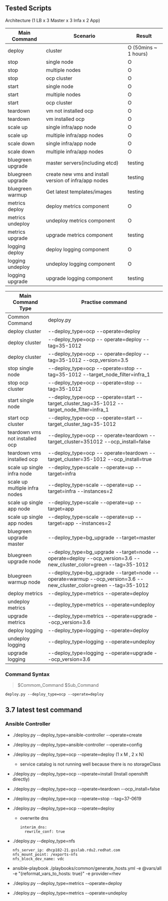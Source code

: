 Tested Scripts
--------------


Architecture (1 LB x 3 Master x 3 Infa x 2 App)


| Main Command|         Scenario       | Result|
|--------|------------------------|-------|
| deploy |  cluster               |   O  (50mins ~ 1 hours) |
| stop   |  single node           |   O   |
| stop   |  multiple nodes        |   O   |
| stop   |  ocp cluster           |   O   |
| start  |  single node           |   O   |
| start  |  multiple nodes        |   O   |
| start  |  ocp cluster           |   O   |
| teardown| vm not installed ocp  |   O   |
| teardown| vm installed ocp      |   O   |
| scale up | single infra/app node    |   O   |
| scale up | multiple infra/app nodes |   O   |
| scale down | single infra/app node  |   O   |
| scale down | multiple infra/app nodes |   O   |
| bluegreen upgrade | master servers(including etcd) | testing |
| bluegreen upgrade | create new vms and install version of infra/app nodes | testing |
| bluegreen warmup  | Get latest templates/images | testing |
| metrics deploy    | deploy metrics component   | O |
| metrics undeploy  | undeploy metrics component | O |
| metrics upgrade   | upgrade metrics component  | testing |
| logging deploy    | deploy logging component   | O |
| logging undeploy  | undeploy logging component | O |
| logging upgrade   | upgrade logging component  | testing |




| Main Command Type|Practise command        |
|--------|--------|
| Common Command | deploy.py |
| deploy cluster | --deploy_type=ocp --operate=deploy |
| deploy cluster | --deploy_type=ocp -- operate=deploy --tag=35-1012|
| deploy cluster | --deploy_type=ocp -- operate=deploy --tag=35-1012 --ocp_version=3.5|
| stop single node | --deploy_type=ocp --operate=stop --tag=35-1012 --target_node_filter=infra_1 |
| stop ocp cluster | --deploy_type=ocp --operate=stop --tag=35-1012 |
| start single node | --deploy_type=ocp --operate=start --target_cluster_tag=35-1012 --target_node_filter=infra_1 |
| start ocp cluster | --deploy_type=ocp --operate=start --target_cluster_tag=35-1012 |
| teardown vms not installed ocp|  --deploy_type=ocp -- operate=teardown --target_cluster=351012 --ocp_install=false|
| teardown vms installed ocp |  --deploy_type=ocp -- operate=teardown --target_cluster=35-1012 --ocp_install=true|
| scale up single infra node   |--deploy_type=scale --operate=up --target=infra|
| scale up multiple infra nodes   |--deploy_type=scale --operate=up --target=infra --instances=2|
| scale up single app node   |--deploy_type=scale --operate=up --target=app|
| scale up single app nodes   |--deploy_type=scale --operate=up --target=app --instances=2|
| bluegreen upgrade master | --deploy_type=bg_upgrade --target=master |
| bluegreen upgrade node | --deploy_type=bg_upgrade --target=node --operate=deploy --ocp_version=3.6 --new_cluster_color=green --tag=35-1012  |
| bluegreen warmup node | --deploy_type=bg_upgrade --target=node --operate=warmup  --ocp_version=3.6 --new_cluster_color=green --tag=35-1012  |
| deploy metrics  | --deploy_type=metrics --operate=deploy |
| undeploy metrics| --deploy_type=metrics --operate=undeploy |
| upgrade metrics | --deploy_type=metrics --operate=upgrade --ocp_version=3.6 |
| deploy logging  | --deploy_type=logging --operate=deploy |
| undeploy logging| --deploy_type=logging --operate=undeploy |
| upgrade logging | --deploy_type=logging --operate=upgrade --ocp_version=3.6 |
### Command Syntax

>$Commom_Command $Sub_Command

```
deploy.py --deploy_type=ocp --operate=deploy
```



## 3.7 latest test command
### Ansible Controller
- ./deploy.py --deploy_type=ansible-controller  --operate=create
- ./deploy.py --deploy_type=ansible-controller  --operate=config
- ./deploy.py --deploy_type=ocp --operate=deploy (1 x M , 2 x N)
  - service catalog is not running well because there is no storageClass
- ./deploy.py --deploy_type=ocp --operate=install (Install openshift directly)
- ./deploy.py --deploy_type=ocp --operate=teardown --ocp_install=false
- ./deploy.py --deploy_type=ocp --operate=stop --tag=37-0619

- ./deploy.py --deploy_type=ocp --operate=deploy
  - overwrite dns
    ```
    interim_dns:
      rewrite_conf: true
    ```
- ./deploy.py --deploy_type=nfs
   ```
   nfs_server_ip: dhcp182-21.gsslab.rdu2.redhat.com
   nfs_mount_point: /exports-nfs
   nfs_block_dev_name: vdc
   ```
- ansible-playbook ./playbooks/common/generate_hosts.yml -e @vars/all -e "{reformat_vars_to_hosts: true}" -e provider=rhev
- ./deploy.py --deploy_type=metrics --operate=deploy
- ./deploy.py --deploy_type=metrics --operate=undeploy
